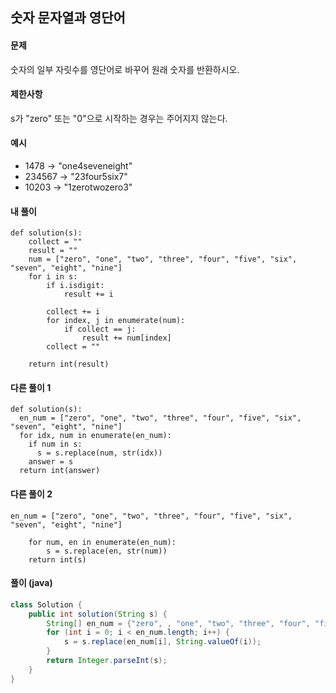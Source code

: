 ## 숫자 문자열과 영단어

#### 문제
숫자의 일부 자릿수를 영단어로 바꾸어 원래 숫자를 반환하시오.

#### 제한사항
s가 "zero" 또는 "0"으로 시작하는 경우는 주어지지 않는다.

#### 예시
+ 1478 → "one4seveneight"
+ 234567 → "23four5six7"
+ 10203 → "1zerotwozero3"

#### 내 풀이
``` python3
def solution(s):
    collect = ""
    result = ""
    num = ["zero", "one", "two", "three", "four", "five", "six", "seven", "eight", "nine"]
    for i in s:
        if i.isdigit:
            result += i

        collect += i
        for index, j in enumerate(num):
            if collect == j:
                result += num[index]
        collect = ""

    return int(result)
```

#### 다른 풀이 1
``` python3
def solution(s):
  en_num = ["zero", "one", "two", "three", "four", "five", "six", "seven", "eight", "nine"]
  for idx, num in enumerate(en_num):
    if num in s:
      s = s.replace(num, str(idx))
    answer = s
  return int(answer)  
```

#### 다른 풀이 2
``` python3
en_num = ["zero", "one", "two", "three", "four", "five", "six", "seven", "eight", "nine"]

    for num, en in enumerate(en_num):
        s = s.replace(en, str(num))
    return int(s)
```

#### 풀이 (java)
``` java
class Solution {
    public int solution(String s) {
        String[] en_num = {"zero", , "one", "two", "three", "four", "five", "six", "seven", "eight", "nine"};
        for (int i = 0; i < en_num.length; i++) {
            s = s.replace(en_num[i], String.valueOf(i));
        }
        return Integer.parseInt(s);
    }
}
```
